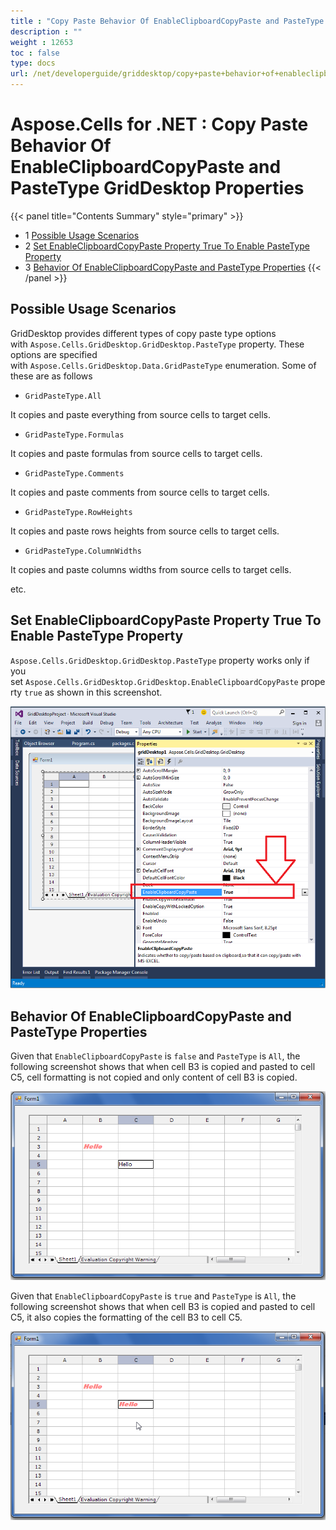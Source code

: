 ```yaml
---
title : "Copy Paste Behavior Of EnableClipboardCopyPaste and PasteType GridDesktop Properties" 
description : "" 
weight : 12653 
toc : false
type: docs
url: /net/developerguide/griddesktop/copy+paste+behavior+of+enableclipboardcopypaste+and+pastetype+griddesktop+properties/
---
```


# Aspose.Cells for .NET : Copy Paste Behavior Of EnableClipboardCopyPaste and PasteType GridDesktop Properties


{{< panel title="Contents Summary" style="primary" >}}
*   1 [Possible Usage Scenarios](#possible-usage-scenarios)
*   2 [Set EnableClipboardCopyPaste Property True To Enable PasteType Property](#set-enableclipboardcopypaste-property-true-to-enable pastetype-property)
*   3 [Behavior Of EnableClipboardCopyPaste and PasteType Properties](#behavior-of-enableclipboardcopypaste-and-pastetype-properties)
{{< /panel >}}
 

## Possible Usage Scenarios

GridDesktop provides different types of copy paste type options with `Aspose.Cells.GridDesktop.GridDesktop.PasteType` property. These options are specified with `Aspose.Cells.GridDesktop.Data.GridPasteType` enumeration. Some of these are as follows

*   `GridPasteType.All`

It copies and paste everything from source cells to target cells.

*   `GridPasteType.Formulas`

It copies and paste formulas from source cells to target cells.

*   `GridPasteType.Comments`

It copies and paste comments from source cells to target cells.

*   `GridPasteType.RowHeights`

It copies and paste rows heights from source cells to target cells.

*   `GridPasteType.ColumnWidths`

It copies and paste columns widths from source cells to target cells.

etc.

## Set EnableClipboardCopyPaste Property True To Enable PasteType Property

`Aspose.Cells.GridDesktop.GridDesktop.PasteType` property works only if you set `Aspose.Cells.GridDesktop.GridDesktop.EnableClipboardCopyPaste` property `true` as shown in this screenshot.

![image](55541835.png)

## Behavior Of EnableClipboardCopyPaste and PasteType Properties

Given that `EnableClipboardCopyPaste` is `false` and `PasteType` is `All`, the following screenshot shows that when cell B3 is copied and pasted to cell C5, cell formatting is not copied and only content of cell B3 is copied.

![image](55541834.png)

Given that `EnableClipboardCopyPaste` is `true` and `PasteType` is `All`, the following screenshot shows that when cell B3 is copied and pasted to cell C5, it also copies the formatting of the cell B3 to cell C5.

![image](55541833.png)


